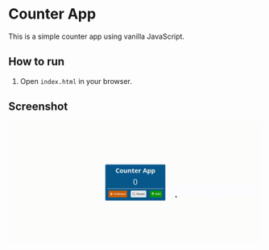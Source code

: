 # Counter App

This is a simple counter app using vanilla JavaScript.

## How to run

1. Open `index.html` in your browser.

## Screenshot

![Counter App](./screenshot/counter.gif)
